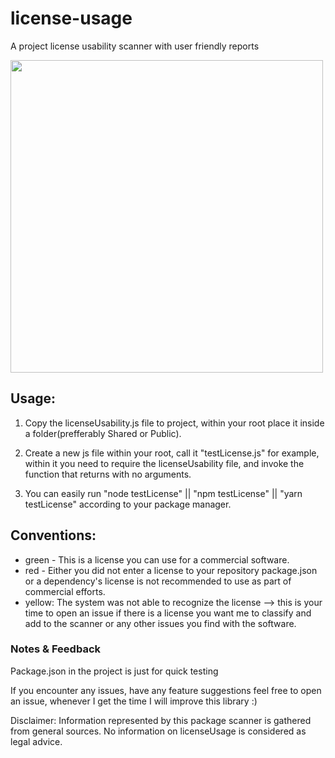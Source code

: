 # license-usage
A project license usability scanner with user friendly reports

<img src="https://media.giphy.com/media/3ohs7JGttrIkPgGuGc/giphy.gif" width="500px" height="500px">

## Usage:
1. Copy the licenseUsability.js file to project, within your root place it inside a folder(prefferably Shared or Public).

2. Create a new js file within your root, call it "testLicense.js" for example, within it you need to require the licenseUsability file, and invoke the function that returns with no arguments.

3. You can easily run "node testLicense" || "npm testLicense" || "yarn testLicense" according to your package manager.

## Conventions:
- green - This is a license you can use for a commercial software.
- red - Either you did not enter a license to your repository package.json or a dependency's license is not recommended to use as part of commercial efforts.
- yellow: The system was not able to recognize the license --> this is your time to open an issue if there is a license you want me to classify and add to the scanner or any other issues you find with the software.

### Notes & Feedback
Package.json in the project is just for quick testing

If you encounter any issues, have any feature suggestions feel free to open an issue, whenever I get the time I will improve this library :)

Disclaimer: Information represented by this package scanner is gathered from general sources. No information on licenseUsage is considered as legal advice.
